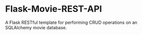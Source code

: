 # Flask-Movie-REST-API
A Flask RESTful template for performing CRUD operations on an SQLAlchemy movie database.
